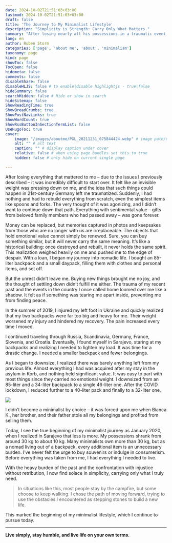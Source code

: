 ```yaml
---
date: 2024-10-02T21:51:03+03:00
lastmod: 2024-10-02T21:51:03+03:00
draft: false
title: 'The Journey to My Minimalist Lifestyle'
description: "Simplicity is Strength: Carry Only What Matters."
summary: "After losing nearly all his possessions in a traumatic event, Ruben realized that sentimental items and memories couldn’t be replaced. A foot injury in 2019 forced him to downsize, leading him to embrace minimalism. By 2020, he had reduced his belongings from 30 kg to about 10 kg, finding peace in living simply. Now, as a nomadic minimalist, he carries only what he truly needs and values the freedom of owning less."
lang: en
author: Ruben Storm
categories: ['page', 'about me', 'about', 'minimalism']
taxonomy: page
kind: page
showToc: false
TocOpen: false
hidemeta: false
comments: false
disableShare: false
disableHLJS: false # to enable|disable highlightjs - true|false
hideSummary: false
searchHidden: false # Hide or show in search
hideSitemap: false
ShowReadingTime: true
ShowBreadCrumbs: true
ShowPostNavLinks: true
ShowWordCount: true
ShowRssButtonInSectionTermList: false
UseHugoToc: true
cover:
    image: "/images/aboutme/PXL_20211231_075844424.webp" # image path/url
    alt: "" # alt text
    caption: "" # display caption under cover
    relative: false # when using page bundles set this to true
    hidden: false # only hide on current single page

---
```


After losing everything that mattered to me – due to the issues I previously described – it was incredibly difficult to start over. It felt like an invisible weight was pressing down on me, and the idea that such things could happen in 21st-century Germany left me traumatized. Suddenly, I had nothing and had to rebuild everything from scratch, even the simplest items like spoons and forks. The very thought of it was agonizing, and I didn’t want to continue down that path. Everything with sentimental value – gifts from beloved family members who had passed away – was gone forever.

Money can be replaced, but memories captured in photos and keepsakes from those who are no longer with us are irreplaceable. The objects that hold emotional value cannot simply be renewed. Sure, you can buy something similar, but it will never carry the same meaning. It’s like a historical building: once destroyed and rebuilt, it never holds the same spirit. This realization weighed heavily on me and pushed me to the edge of despair. With a loan, I began my journey into nomadic life. I bought an 85-liter backpack and a small daypack, filling them with clothes and personal items, and set off.

But the unrest didn’t leave me. Buying new things brought me no joy, and the thought of settling down didn’t fulfill me either. The trauma of my recent past and the events in the country I once called home loomed over me like a shadow. It felt as if something was tearing me apart inside, preventing me from finding peace.

In the summer of 2019, I injured my left foot in Ukraine and quickly realized that my two backpacks were far too big and heavy for me. Their weight worsened my injury and hindered my recovery. The pain increased every time I moved.

I continued traveling through Russia, Scandinavia, Germany, France, Slovenia, and Croatia. Eventually, I found myself in Sarajevo, staring at my backpacks and realizing I needed to lighten my load. It was time for a drastic change. I needed a smaller backpack and fewer belongings.

As I began to downsize, I realized there was barely anything left from my previous life. Almost everything I had was acquired after my stay in the asylum in Korb, and nothing held significant value. It was easy to part with most things since they carried no emotional weight. I downsized from an 85-liter and a 34-liter backpack to a single 46-liter one. After the COVID lockdown, I reduced further to a 40-liter pack and finally to a 32-liter one.

![][defImageMinimalism]

I didn’t become a minimalist by choice – it was forced upon me when Bianca K., her brother, and their father stole all my belongings and profited from selling them.

Today, I see the true beginning of my minimalist journey as January 2020, when I realized in Sarajevo that less is more. My possessions shrank from around 30 kg to about 10 kg. Many minimalists own more than 30 kg, but as a nomad living out of a backpack, every additional item is an unnecessary burden. I’ve never felt the urge to buy souvenirs or indulge in consumerism. Before everything was taken from me, I had everything I needed to live.

With the heavy burden of the past and the confrontation with injustice without retribution, I now find solace in simplicity, carrying only what I truly need.

> In situations like this, most people stay by the campfire, but some choose to keep walking. I chose the path of moving forward, trying to use the obstacles I encountered as stepping stones to build a new life.

This marked the beginning of my minimalist lifestyle, which I continue to pursue today.

---

**Live simply, stay humble, and live life on your own terms.**



[defImageMinimalism]: /images/aboutme/minimalism.webp